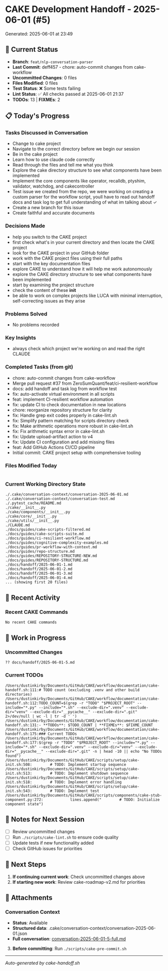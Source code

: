 # CAKE Development Handoff - 2025-06-01 (#5)

Generated: 2025-06-01 at 23:49

## 🎯 Current Status

- **Branch**: `feat/nlp-conversation-parser`
- **Last Commit**: deff457 - chore: auto-commit changes from cake-workflow
- **Uncommitted Changes**: 0 files
- **Files Modified**: 0 files
- **Test Status**: ❌ Some tests failing
- **Lint Status**: ✅ All checks passed at 2025-06-01 21:37
- **TODOs**: 13 | **FIXMEs**: 2

## 📋 Today's Progress

### Tasks Discussed in Conversation
- Change to cake project
- Navigate to the correct directory before we begin our session
- Be in the cake project
- Learn how to use claude code correctly
- Read through the files and tell me what you think
- Explore the cake directory structure to see what components have been implemented
- Implement the core components like operator, recalldb, ptyshim, validator, watchdog, and cakecontroller
- Test issue we created from the repo, we were working on creating a custom parser for the workflow script, youll have to read out handoff docs and task log to get full understanding of what im talking about ✓
- Create a new branch for this issue
- Create faithful and accurate documents

### Decisions Made
- help you switch to the CAKE project
- first check what's in your current directory and then locate the CAKE project
- look for the CAKE project in your GitHub folder
- work with the CAKE project files using their full paths
- start with the key documentation files
- explore CAKE to understand how it will help me work autonomously
- explore the CAKE directory structure to see what components have been implemented
- start by examining the project structure
- check the content of these __init__
- be able to work on complex projects like LUCA with minimal interruption, self-correcting issues as they arise

### Problems Solved
- No problems recorded

### Key Insights
- always check which project we're working on and read the right CLAUDE

### Completed Tasks (from git)
- chore: auto-commit changes from cake-workflow
- Merge pull request #37 from ZeroSumQuant/feat/ci-resilient-workflow
- docs: add handoff and task log from workflow test
- fix: auto-activate virtual environment in all scripts
- feat: implement CI-resilient workflow automation
- fix: update CI to check documentation in new locations
- chore: reorganize repository structure for clarity
- fix: Handle grep exit codes properly in cake-lint.sh
- fix: Simplify pattern matching for scripts directory check
- fix: Make arithmetic operations more robust in cake-lint.sh
- fix: Fix arithmetic syntax error in cake-lint.sh
- fix: Update upload-artifact action to v4
- fix: Update CI configuration and add missing files
- feat: Add GitHub Actions CI/CD pipeline
- Initial commit: CAKE project setup with comprehensive tooling

### Files Modified Today
```

```

### Current Working Directory State
```
./.cake/conversation-context/conversation-2025-06-01.md
./.cake/conversation-context/conversation-test.md
./.pytest_cache/README.md
./cake/__init__.py
./cake/components/__init__.py
./cake/core/__init__.py
./cake/utils/__init__.py
./CLAUDE.md
./docs/guides/cake-scripts-filtered.md
./docs/guides/cake-scripts-suite.md
./docs/guides/ci-resilient-workflow.md
./docs/guides/cognitive-complexity-examples.md
./docs/guides/pr-workflow-with-context.md
./docs/guides/repo-structure.md
./docs/guides/REPOSITORY-STRUCTURE-NEW.md
./docs/guides/REPOSITORY-STRUCTURE.md
./docs/handoff/2025-06-01-1.md
./docs/handoff/2025-06-01-2.md
./docs/handoff/2025-06-01-3.md
./docs/handoff/2025-06-01-4.md
... (showing first 20 files)
```

## 🔄 Recent Activity

### Recent CAKE Commands
```bash
No recent CAKE commands
```

## 🚧 Work in Progress

### Uncommitted Changes
```
?? docs/handoff/2025-06-01-5.md
```

### Current TODOs
```
/Users/dustinkirby/Documents/GitHub/CAKE/workflow/documentation/cake-handoff.sh:111:# TODO count (excluding .venv and other build directories)
/Users/dustinkirby/Documents/GitHub/CAKE/workflow/documentation/cake-handoff.sh:112:TODO_COUNT=$(grep -r "TODO" "$PROJECT_ROOT" --include="*.py" --include="*.sh" --exclude-dir=".venv" --exclude-dir="venv" --exclude-dir="__pycache__" --exclude-dir=".git" 2>/dev/null | wc -l | tr -d ' ')
/Users/dustinkirby/Documents/GitHub/CAKE/workflow/documentation/cake-handoff.sh:131:- **TODOs**: $TODO_COUNT | **FIXMEs**: $FIXME_COUNT
/Users/dustinkirby/Documents/GitHub/CAKE/workflow/documentation/cake-handoff.sh:175:### Current TODOs
/Users/dustinkirby/Documents/GitHub/CAKE/workflow/documentation/cake-handoff.sh:177:$(grep -r "TODO" "$PROJECT_ROOT" --include="*.py" --include="*.sh" --exclude-dir=".venv" --exclude-dir="venv" --exclude-dir="__pycache__" --exclude-dir=".git" -n | head -10 || echo "No TODOs found")
/Users/dustinkirby/Documents/GitHub/CAKE/scripts/setup/cake-init.sh:508:        # TODO: Implement startup sequence
/Users/dustinkirby/Documents/GitHub/CAKE/scripts/setup/cake-init.sh:513:        # TODO: Implement shutdown sequence
/Users/dustinkirby/Documents/GitHub/CAKE/scripts/setup/cake-init.sh:518:        # TODO: Implement error handling
/Users/dustinkirby/Documents/GitHub/CAKE/scripts/setup/cake-init.sh:543:        # TODO: Implement test
/Users/dustinkirby/Documents/GitHub/CAKE/scripts/components/cake-stub-component.py:272:            lines.append("        # TODO: Initialize component state")
```

## 📝 Notes for Next Session

- [ ] Review uncommitted changes
- [ ] Run `./scripts/cake-lint.sh` to ensure code quality
- [ ] Update tests if new functionality added
- [ ] Check GitHub issues for priorities

## 🎯 Next Steps

1. **If continuing current work**: Check uncommitted changes above
2. **If starting new work**: Review cake-roadmap-v2.md for priorities

## 📎 Attachments

### Conversation Context
- **Status**: Available
- **Structured data**: .cake/conversation-context/conversation-2025-06-01.json
- **Full conversation**: [conversation-2025-06-01-5-full.md](conversation-2025-06-01-5-full.md)
3. **Before committing**: Run `./scripts/cake-pre-commit.sh`

---
*Auto-generated by cake-handoff.sh*
